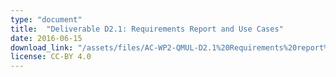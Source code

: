 ```yaml
---
type: "document"
title:  "Deliverable D2.1: Requirements Report and Use Cases"
date: 2016-06-15
download_link: "/assets/files/AC-WP2-QMUL-D2.1%20Requirements%20report%20and%20use%20cases.pdf"
license: CC-BY 4.0
---
```


